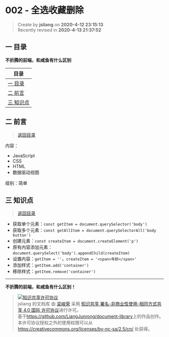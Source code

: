 002 - 全选收藏删除
===

> Create by **jsliang** on **2020-4-12 23:15:13**  
> Recently revised in **2020-4-13 21:37:52**

## <a name="chapter-one" id="chapter-one"></a>一 目录

**不折腾的前端，和咸鱼有什么区别**

| 目录 |
| --- | 
| [一 目录](#chapter-one) | 
| <a name="catalog-chapter-two" id="catalog-chapter-two"></a>[二 前言](#chapter-two) |
| <a name="catalog-chapter-three" id="catalog-chapter-three"></a>[三 知识点](#chapter-three) |

## <a name="chapter-two" id="chapter-two"></a>二 前言

> [返回目录](#chapter-one)

内容：

* JavaScript
* CSS
* HTML
* 数据驱动视图

级别：简单

## <a name="chapter-three" id="chapter-three"></a>三 知识点

> [返回目录](#chapter-one)

* 获取单个元素：`const getItem = document.querySelector('body')`
* 获取多个元素：`const getAllItem = document.querySelectorAll('body button')`
* 创建元素：`const createItem = document.createElement('p')`
* 原有内容添加元素：`document.querySelect('body').appendChild(createItem)`
* 设置内容：`getItem = ''`，`createItem = '<span>年龄</span>'`
* 添加样式：`getItem.add('container')`
* 移除样式：`getItem.remove('container')`

---

**不折腾的前端，和咸鱼有什么区别！**

> <a rel="license" href="http://creativecommons.org/licenses/by-nc-sa/4.0/"><img alt="知识共享许可协议" style="border-width:0" src="https://i.creativecommons.org/l/by-nc-sa/4.0/88x31.png" /></a><br /><span xmlns:dct="http://purl.org/dc/terms/" property="dct:title">jsliang 的文档库</span> 由 <a xmlns:cc="http://creativecommons.org/ns#" href="https://github.com/LiangJunrong/document-library" property="cc:attributionName" rel="cc:attributionURL">梁峻荣</a> 采用 <a rel="license" href="http://creativecommons.org/licenses/by-nc-sa/4.0/">知识共享 署名-非商业性使用-相同方式共享 4.0 国际 许可协议</a>进行许可。<br />基于<a xmlns:dct="http://purl.org/dc/terms/" href="https://github.com/LiangJunrong/document-library" rel="dct:source">https://github.com/LiangJunrong/document-library</a>上的作品创作。<br />本许可协议授权之外的使用权限可以从 <a xmlns:cc="http://creativecommons.org/ns#" href="https://creativecommons.org/licenses/by-nc-sa/2.5/cn/" rel="cc:morePermissions">https://creativecommons.org/licenses/by-nc-sa/2.5/cn/</a> 处获得。